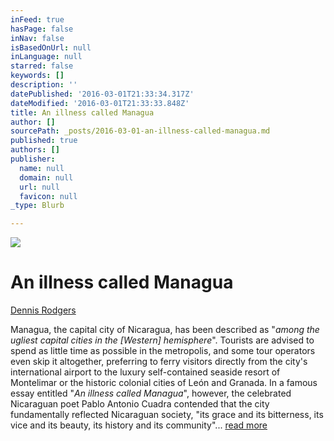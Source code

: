 ```yaml
---
inFeed: true
hasPage: false
inNav: false
isBasedOnUrl: null
inLanguage: null
starred: false
keywords: []
description: ''
datePublished: '2016-03-01T21:33:34.317Z'
dateModified: '2016-03-01T21:33:33.848Z'
title: An illness called Managua
author: []
sourcePath: _posts/2016-03-01-an-illness-called-managua.md
published: true
authors: []
publisher:
  name: null
  domain: null
  url: null
  favicon: null
_type: Blurb

---
```

![](https://the-grid-user-content.s3-us-west-2.amazonaws.com/5d963fd7-d024-4f82-a2a9-ba301a1fa57d.png)

# An illness called Managua

[Dennis Rodgers][0]

Managua, the capital city of Nicaragua, has been described as "_among the ugliest
capital cities in the \[Western\] hemisphere_". Tourists are advised to spend as little time as
possible in the metropolis, and some tour operators even skip it altogether, preferring to ferry
visitors directly from the city's international airport to the luxury self-contained seaside resort
of Montelimar or the historic colonial cities of León and Granada. In a famous essay entitled
"_An illness called Managua_", however, the celebrated Nicaraguan poet Pablo Antonio Cuadra
contended that the city fundamentally reflected Nicaraguan society, "its grace and its
bitterness, its vice and its beauty, its history and its community"... [read more][0]

[0]: http://www.lse.ac.uk/internationaldevelopment/research/crisisstates/download/seminars/rodgers%20-%20an%20illness%20called%20managua4.pdf